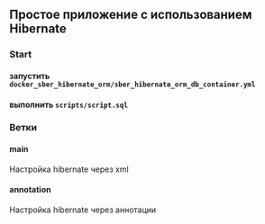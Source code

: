 ## Простое приложение с использованием Hibernate

### Start
#### запустить `docker_sber_hibernate_orm/sber_hibernate_orm_db_container.yml`
#### выполнить `scripts/script.sql`

### Ветки
#### main
Настройка hibernate через xml


#### annotation
Настройка hibernate через аннотации